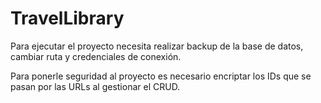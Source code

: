 # TravelLibrary

Para ejecutar el proyecto necesita realizar backup de la base de datos, cambiar  ruta y credenciales de conexión.

Para ponerle seguridad al proyecto es necesario encriptar los IDs que se pasan por las URLs  al gestionar el CRUD.


